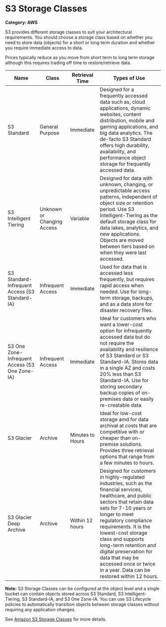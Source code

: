 # S3 Storage Classes

__Category: AWS__

S3 provides different storage classes to suit your architectural requirements. You should choose a storage class based on whether you need to store data (objects) for a short or long term duration and whether you require immediate access to data. 

Prices typically reduce as you move from short term to long term storage although this requires trading off time to restore/retrieve data.

| Name               | Class           | Retrieval Time | Types of Use |
| ------------------ |-----------------|--------------|----------------|
| S3 Standard            | General Purpose | Immediate | Designed for a frequently accessed data such as, cloud applications, dynamic websites, content distribution, mobile and gaming applications, and big data analytics. The de-facto S3 Standard offers high durability, availability, and performance object storage for frequently accessed data. |
| S3 Intelligent Tiering | Unknown or Changing Access | Variable |Designed for data with unknown, changing, or unpredictable access patterns, independent of object size or retention period. Use S3 Intelligent-Tiering as the default storage class for data lakes, analytics, and new applications. Objects are moved between tiers based on when they were last accessed. |
| S3 Standard-Infrequent Access (S3 Standard-IA) | Infrequent Access | Immediate | Used for data that is accessed less frequently, but requires rapid access when needed. Use for long-term storage, backups, and as a data store for disaster recovery files. |
| S3 One Zone-Infrequent Access (S3 One Zone-IA) | Infrequent Access | Immediate | Ideal for customers who want a lower-cost option for infrequently accessed data but do not require the availability and resilience of S3 Standard or S3 Standard-IA. Stores data in a single AZ and costs 20% less than S3 Standard-IA. Use for storing secondary backup copies of on-premises data or easily re-creatable data. |
| S3 Glacier | Archive | Minutes to Hours | Ideal for low-cost storage amd for data archival at costs that are competitive with or cheaper than on-premise solutions. Provides three retrieval options that range from a few minutes to hours. |
| S3 Glacier Deep Archive | Archive | Within 12 hours | Designed for customers in highly-regulated industries, such as the financial services, healthcare, and public sectors that retain data sets for 7-10 years or longer to meet regulatory compliance requirements. It is the lowest-cost storage class and supports long-term retention and digital preservation for data that may be accessed once or twice in a year. Data can be restored within 12 hours. |

__Note:__  S3 Storage Classes can be configured at the object level and a single bucket can contain objects stored across S3 Standard, S3 Intelligent-Tiering, S3 Standard-IA, and S3 One Zone-IA. You can use S3 Lifecycle policies to automatically transition objects between storage classes without requiring any application changes.

See [Amazon S3 Storage Classes](https://aws.amazon.com/s3/storage-classes/) for more details.
